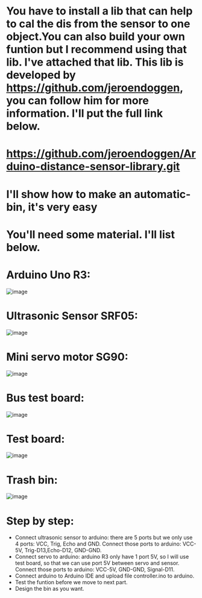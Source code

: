 # You have to install a lib that can help to cal the dis from the sensor to one object.You can also build your own funtion but I recommend using that lib. I've attached that lib. This lib is developed by https://github.com/jeroendoggen, you can follow him for more information. I'll put the full link below.
# https://github.com/jeroendoggen/Arduino-distance-sensor-library.git
# I'll show how to make an automatic-bin, it's very easy
# You'll need some material. I'll list below.
# Arduino Uno R3:
![image](https://user-images.githubusercontent.com/103082614/201532264-b0377d92-ddd0-4488-a9b7-a8eb1b31e89a.png)
# Ultrasonic Sensor SRF05:
![image](https://user-images.githubusercontent.com/103082614/201532421-6e39f658-9f71-4041-b722-ffff1af52c6c.png)
# Mini servo motor SG90:
![image](https://user-images.githubusercontent.com/103082614/201532496-a1c9ad98-bc59-4141-9fe6-ea93f68bb2ce.png)
# Bus test board:
![image](https://user-images.githubusercontent.com/103082614/201533266-1de59e8c-2e61-45c2-9a41-592f4f196c82.png)
# Test board:
![image](https://user-images.githubusercontent.com/103082614/201536675-f2bcea23-2afb-4010-bae2-014913a06d1a.png)
# Trash bin:
![image](https://user-images.githubusercontent.com/103082614/201535109-01b7830f-bcb2-490a-afa5-14a8bb495f98.png)
# Step by step:
- Connect ultrasonic sensor to arduino: there are 5 ports but we only use 4 ports: VCC, Trig, Echo and GND. Connect those ports to arduino: VCC-5V, Trig-D13,Echo-D12, GND-GND.
- Connect servo to arduino: arduino R3 only have 1 port 5V, so I will use test board, so that we can use port 5V between servo and sensor. Connect those ports to arduino: VCC-5V, GND-GND, Signal-D11.
- Connect arduino to Arduino IDE and upload file controller.ino to arduino.
- Test the funtion before we move to next part.
- Design the bin as you want.
